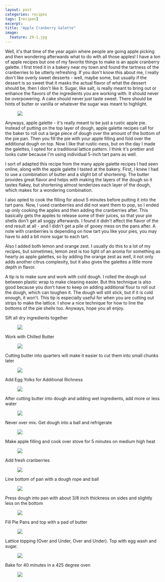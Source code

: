 ```yaml
---
layout: post
categories: recipes
tags: [recipes]
excerpt: 
title: "Apple Cranberry Galette"
image:
  feature: 29-1.jpg
---
```


Well, it's that time of the year again where people are going apple picking and then wondering afterwards what to do with all those apples!  I have a ton of apple recipes but one of my favorite things to make is an apple cranberry galette.  I first tried it in a bakery near my town and found the tartness of the cranberries to be utterly refreshing.  If you don't know this about me, I really don't like overly sweet desserts - well, maybe some, but usually if the dessert is so sweet that it masks the actual flavor of what the dessert should be, then I don't like it.  Sugar, like salt, is really meant to bring out or enhance the flavors of the ingredients you are working with.  It should never be overpowering.  A cake should never just taste sweet.  There should be hints of butter or vanilla or whatever the sugar was meant to highlight.

<figure> <img src='/images/29-2.jpg'> </figure>

Anyways, apple galette - it's really meant to be just a rustic apple pie.  Instead of putting on the top layer of dough, apple galette recipes call for the baker to roll out a large piece of dough over the amount of the bottom of the pie pan.  Then you fill the pie with your apple filling and fold over the additional dough on top.  Now I like that rustic-ness, but on the day I made the galettes, I opted for a traditional lattice pattern.  I think it's prettier and looks cuter because I'm using individual 5-inch tart pans as well.

I sort of adapted this recipe from the many apple galette recipes I had seen online, along with the apple galette I tasted at the bakery.  First, I knew I had to use a combination of butter and a slight bit of shortening.  The butter provides great flavor and helps with making the layers of the dough so it tastes flakey, but shortening almost tenderizes each layer of the dough, which makes for a wondering combination.

I also opted to cook the filling for about 5 minutes before putting it into the tart pans.  Now, I used cranberries and did not want them to pop, so I ended up only cooking the apples and then adding the cranberries after.  This basically gets the apples to release some of their juices, so that your pie shells don't get all soggy afterwards.  I found it didn't affect the flavor of the end result at all - and I didn't get a pile of gooey mess on the pans after.  A note with cranberries is depending on how tart you like your pies, you may have to add a bit more sugar to each tart.

Also I added both lemon and orange zest.  I usually do this to a lot of my recipes, but sometimes, lemon zest is too light of an aroma for something as hearty as apple galettes, so by adding the orange zest as well, it not only adds another citrus complexity, but it also gives the galettes a little more depth in flavor.

A tip is to make sure and work with cold dough.  I rolled the dough out between plastic wrap to make cleaning easier.  But this  technique is also good because you don't have to keep on adding additional flour to roll out the dough, which can toughen it.  The dough will still stick, but if it is cold enough, it won't.  This tip is especially useful for when you are cutting out strips to make the lattice.  I show a nice technique for how to line the bottoms of the pie shells too.  Anyways, hope you all enjoy.

Sift all dry ingredients together

<figure> <img src='/images/29-3.jpg'> </figure>

Work with Chilled Butter

<figure> <img src='/images/29-4.jpg'> </figure>

Cutting butter into quarters will make it easier to cut them into small chunks later

<figure> <img src='/images/29-5.jpg'> </figure>

Add Egg Yolks for Additional Richness

<figure> <img src='/images/29-6.jpg'> </figure>

After cutting butter into dough and adding wet ingredients, add more or less water

<figure> <img src='/images/29-7.jpg'> </figure>

Never over mix.  Get dough into a ball and refrigerate

<figure> <img src='/images/29-8.jpg'> </figure>

Make apple filling and cook over stove for 5 minutes on medium high heat

<figure> <img src='/images/29-9.jpg'> </figure>

Add fresh cranberries

<figure> <img src='/images/29-10.jpg'> </figure>

Line bottom of pan with a dough rope and ball

<figure> <img src='/images/29-11.jpg'> </figure>

Press dough into pan with about 3/8 inch thickness on sides and slightly less on the bottom

<figure> <img src='/images/29-12.jpg'> </figure>

Fill Pie Pans and top with a pad of butter

<figure> <img src='/images/29-13.jpg'> </figure>

Lattice topping (Over and Under, Over and Under). Top with egg wash and sugar.

<figure> <img src='/images/29-14.jpg'> </figure>

Bake for 40 minutes in a 425 degree oven

<figure> <img src='/images/29-15.jpg'> </figure>